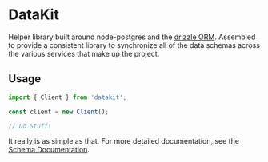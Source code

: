 # DataKit

Helper library built around node-postgres and the [drizzle ORM](https://orm.drizzle.team). Assembled to provide a
consistent library to synchronize all of the data schemas across the various services that make up the project.


## Usage

```javascript
import { Client } from 'datakit';

const client = new Client();

// Do Stuff!
```

It really is as simple as that. For more detailed documentation, see the [Schema Documentation](./docs/schema.md).